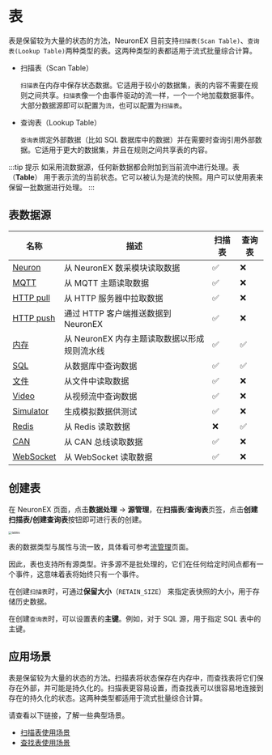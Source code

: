 # 表

表是保留较为大量的状态的方法，NeuronEX 目前支持`扫描表(Scan Table)`、`查询表(Lookup Table)`两种类型的表。这两种类型的表都适用于流式批量综合计算。

- 扫描表（Scan Table）

    `扫描表`在内存中保存状态数据。它适用于较小的数据集，表的内容不需要在规则之间共享。`扫描表`像一个由事件驱动的流一样，一个一个地加载数据事件。大部分数据源即可以配置为`流`，也可以配置为`扫描表`。
- 查询表（Lookup Table）

    `查询表`绑定外部数据（比如 SQL 数据库中的数据）并在需要时查询引用外部数据。它适用于更大的数据集，并且在规则之间共享表的内容。

:::tip 提示
如采用流数据源，任何新数据都会附加到当前流中进行处理。表 （**Table**） 用于表示流的当前状态。它可以被认为是流的快照。用户可以使用表来保留一批数据进行处理。
:::

## 表数据源

| 名称                        | 描述                                    | 扫描表 | 查询表 |
| --------------------------- | ----------------------------------  | ------ | ------ |
| [Neuron](./neuron.md)       | 从 NeuronEX 数采模块读取数据             | ✅      |❌    |
| [MQTT](./mqtt.md)           | 从 MQTT 主题读取数据                         | ✅    | ❌    |
| [HTTP pull](./http_pull.md) | 从 HTTP 服务器中拉取数据                      | ✅    | ❌    |
| [HTTP push](./http_push.md) | 通过 HTTP 客户端推送数据到 NeuronEX        | ✅   | ❌     |
| [内存](./memory.md)         | 从 NeuronEX 内存主题读取数据以形成规则流水线   | ✅      | ✅     |
| [SQL](./sql.md)         | 从数据库中查询数据                          | ✅      | ✅|
| [文件](./file.md)           | 从文件中读取数据                             | ✅    | ❌    |
| [Video](./video.md)         | 从视频流中查询数据                       | ✅   | ❌    |
| [Simulator](./simulator.md)         | 生成模拟数据供测试                 | ✅    | ❌   | ❌    |
| [Redis](./redis.md)         | 从 Redis 读取数据                      |  ❌   |  ✅   |
| [CAN](./can.md)         | 从 CAN 总线读取数据                      |  ✅   |  ❌   |
| [WebSocket](./websocket.md)         | 从 WebSocket 读取数据                      |  ✅   |  ❌   |

## 创建表

在 NeuronEX 页面，点击**数据处理** -> **源管理**，在**扫描表**/**查询表**页签，点击**创建扫描表/创建查询表**按钮即可进行表的创建。

<img src="./_assets/tables.png" alt="tables" style="zoom:40%;" />

表的数据类型与属性与流一致，具体看可参考[流管理](./stream.md)页面。

因此，表也支持所有源类型。许多源不是批处理的，它们在任何给定时间点都有一个事件，这意味着表将始终只有一个事件。

在创建`扫描表`时，可通过**保留大小**（`RETAIN_SIZE`） 来指定表快照的大小，用于存储历史数据。

在创建`查询表`时，可以设置表的**主键**。例如，对于 SQL 源，用于指定 SQL 表中的主键。


## 应用场景

表是保留较为大量的状态的方法。扫描表将状态保存在内存中，而查找表将它们保存在外部，并可能是持久化的。扫描表更容易设置，而查找表可以很容易地连接到存在的持久化的状态。这两种类型都适用于流式批量综合计算。

请查看以下链接，了解一些典型场景。

- [扫描表使用场景](scan.md)
- [查找表使用场景](lookup.md)